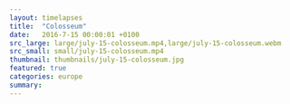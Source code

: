 ```yaml
---
layout: timelapses
title:  "Colosseum"
date:   2016-7-15 00:00:01 +0100
src_large: large/july-15-colosseum.mp4,large/july-15-colosseum.webm
src_small: small/july-15-colosseum.mp4
thumbnail: thumbnails/july-15-colosseum.jpg
featured: true
categories: europe
summary:
---
```


